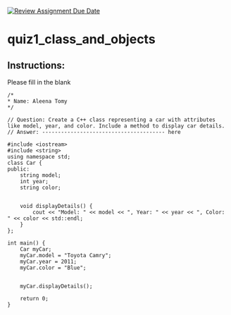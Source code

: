[![Review Assignment Due Date](https://classroom.github.com/assets/deadline-readme-button-24ddc0f5d75046c5622901739e7c5dd533143b0c8e959d652212380cedb1ea36.svg)](https://classroom.github.com/a/tYncE4AO)
# quiz1_class_and_objects

## Instructions:
Please fill in the blank
```cplus
/*
* Name: Aleena Tomy
*/

// Question: Create a C++ class representing a car with attributes like model, year, and color. Include a method to display car details.
// Answer: --------------------------------------- here

#include <iostream>
#include <string>
using namespace std;
class Car {
public:
    string model;
    int year;
    string color;


    void displayDetails() {
        cout << "Model: " << model << ", Year: " << year << ", Color: " << color << std::endl;
    }
};

int main() {
    Car myCar;
    myCar.model = "Toyota Camry";
    myCar.year = 2011;
    myCar.color = "Blue";


    myCar.displayDetails();

    return 0;
}

```
